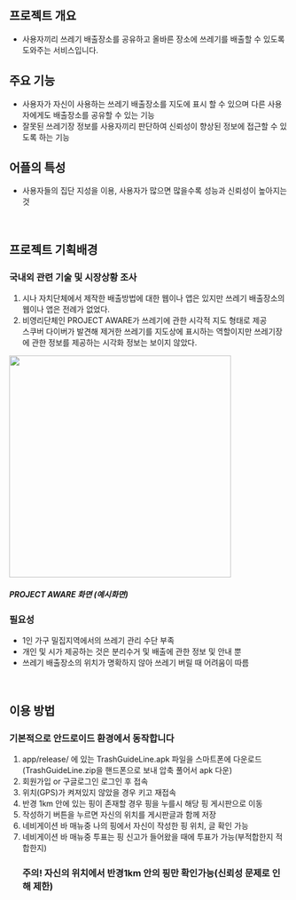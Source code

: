 <h2>프로젝트 개요</h2>
<ul>
  <li>사용자끼리 쓰레기 배출장소를 공유하고 올바른 장소에 쓰레기를 배출할 수 있도록 도와주는 서비스입니다.</li>
</ul>
<h2>주요 기능</h2>
<ul>
  <li>사용자가 자신이 사용하는 쓰레기 배출장소를 지도에 표시 할 수 있으며 다른 사용자에게도 배출장소를 공유할 수 있는 기능</li>
  <li>잘못된 쓰레기장 정보를 사용자끼리 판단하여 신뢰성이 향상된 정보에 접근할 수 있도록 하는 기능</li>
</ul>
<h2>어플의 특성</h2>
<ul>
  <li>사용자들의 집단 지성을 이용, 사용자가 많으면 많을수록 성능과 신뢰성이 높아지는 것</li>
</ul>
<br>
<h2>프로젝트 기획배경</h2>
<h3>국내외 관련 기술 및 시장상황 조사</h3>
<ol start="1">
    <li>시나 자치단체에서 제작한 배출방법에 대한 웹이나 앱은 있지만 쓰레기 배출장소의 웹이나 앱은 전례가 없었다.</li>
    <li>비영리단체인 PROJECT AWARE가 쓰레기에 관한 시각적 지도 형태로 제공 <br>
        스쿠버 다이버가 발견해 제거한 쓰레기를 지도상에 표시하는 역할이지만 쓰레기장에 관한 정보를 제공하는 시각화 정보는 보이지 않았다.</li>
</ol>
  

<img src="https://user-images.githubusercontent.com/49227888/131796975-2358b425-1bf1-48c5-a59b-d2e49d45f48a.png" weight=400 height=400>
<h5>PROJECT AWARE 화면 (예시화면)</h5>

<h3>필요성</h3>
  <ul>
  <li>1인 가구 밀집지역에서의 쓰레기 관리 수단 부족</li>
  <li>개인 및 시가 제공하는 것은 분리수거 및 배출에 관한 정보 및 안내 뿐</li>
  <li>쓰레기 배출장소의 위치가 명확하지 않아 쓰레기 버릴 때 어려움이 따름</li>
  </ul>
<br>
<h2>이용 방법</h2>
<h3>기본적으로 안드로이드 환경에서 동작합니다</h3>
<ol start="1">
    <li>app/release/ 에 있는 TrashGuideLine.apk 파일을 스마트폰에 다운로드(TrashGuideLine.zip을 핸드폰으로 보내 압축 풀어서 apk 다운)</li>
    <li>회원가입 or 구글로그인 로그인 후 접속</li>
    <li>위치(GPS)가 켜져있지 않았을 경우 키고 재접속</li>
    <li>반경 1km 안에 있는 핑이 존재할 경우 핑을 누를시 해당 핑 게시판으로 이동</li>
    <li>작성하기 버튼을 누르면 자신의 위치를 게시판글과 함께 저장</li>
    <li>네비게이션 바 매뉴중 나의 핑에서 자신이 작성한 핑 위치, 글 확인 가능</li>
    <li>네비게이션 바 매뉴중 투표는 핑 신고가 들어왔을 때에 투표가 가능(부적합한지 적합한지)</li>
    
  <h3>주의! 자신의 위치에서 반경1km 안의 핑만 확인가능(신뢰성 문제로 인해 제한)</h3>

</ol>
  
